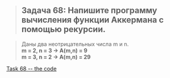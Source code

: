 
>## Задача 68: Напишите программу вычисления функции Аккермана с помощью рекурсии.  

>Даны два неотрицательных числа m и n.  
**m = 2, n = 3 -> A(m,n) = 9  
m = 3, n = 2 -> A(m,n) = 29**

[Task 68 -- the code](Program.cs)
